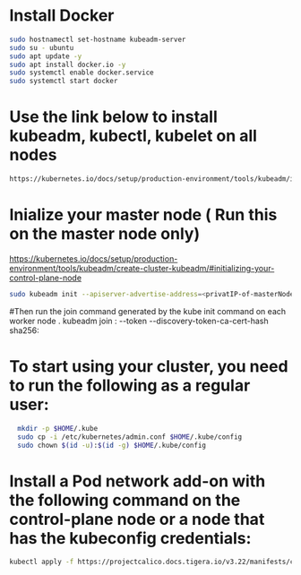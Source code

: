 
# Install Docker
```sh
sudo hostnamectl set-hostname kubeadm-server
sudo su - ubuntu
sudo apt update -y
sudo apt install docker.io -y
sudo systemctl enable docker.service
sudo systemctl start docker

```
# Use the link below to install kubeadm, kubectl, kubelet on all nodes

```sh
https://kubernetes.io/docs/setup/production-environment/tools/kubeadm/install-kubeadm/#installing-kubeadm-kubelet-and-kubectl

```

# Inialize your master node ( Run this on the master node only)
https://kubernetes.io/docs/setup/production-environment/tools/kubeadm/create-cluster-kubeadm/#initializing-your-control-plane-node

```sh
sudo kubeadm init --apiserver-advertise-address=<privatIP-of-masterNodeffff> --pod-network-cidr=192.168.0.0/16 --ignore-preflight-errors=NumCPU

```
#Then run the join command generated by the kube init command on each worker node .
kubeadm join <control-plane-host>:<control-plane-port> --token <token> --discovery-token-ca-cert-hash sha256:<hash>

# To start using your cluster, you need to run the following as a regular user:
```sh
  mkdir -p $HOME/.kube
  sudo cp -i /etc/kubernetes/admin.conf $HOME/.kube/config
  sudo chown $(id -u):$(id -g) $HOME/.kube/config
```

#  Install a Pod network add-on with the following command on the control-plane node or a node that has the kubeconfig credentials:

```sh
kubectl apply -f https://projectcalico.docs.tigera.io/v3.22/manifests/calico.yaml
```
